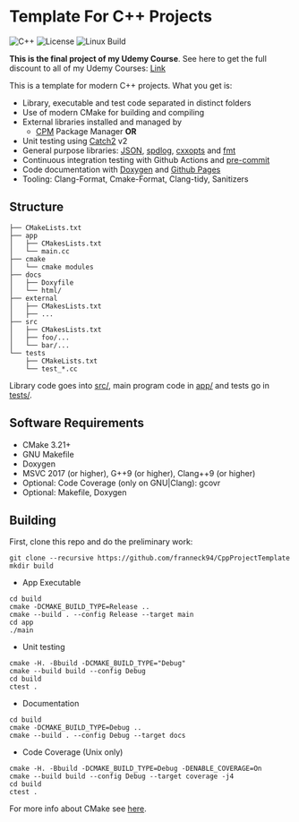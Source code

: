 # Template For C++ Projects

![C++](https://img.shields.io/badge/C%2B%2B-11%2F14%2F17%2F20%2F23-blue)
![License](https://img.shields.io/github/license/franneck94/CppProjectTemplate)
![Linux Build](https://github.com/franneck94/CppProjectTemplate/workflows/Ubuntu%20CI%20Test/badge.svg)

**This is the final project of my Udemy Course**.
See here to get the full discount to all of my Udemy Courses: [Link](https://github.com/franneck94/YoutubeVideos/blob/main/EnglishCourses.md)

This is a template for modern C++ projects.
What you get is:

- Library, executable and test code separated in distinct folders
- Use of modern CMake for building and compiling
- External libraries installed and managed by
  - [CPM](https://github.com/cpm-cmake/CPM.cmake) Package Manager **OR**
- Unit testing using [Catch2](https://github.com/catchorg/Catch2) v2
- General purpose libraries: [JSON](https://github.com/nlohmann/json), [spdlog](https://github.com/gabime/spdlog), [cxxopts](https://github.com/jarro2783/cxxopts) and [fmt](https://github.com/fmtlib/fmt)
- Continuous integration testing with Github Actions and [pre-commit](https://pre-commit.com/)
- Code documentation with [Doxygen](https://doxygen.nl/) and [Github Pages](https://franneck94.github.io/CppProjectTemplate/)
- Tooling: Clang-Format, Cmake-Format, Clang-tidy, Sanitizers

## Structure

``` text
├── CMakeLists.txt
├── app
│   ├── CMakesLists.txt
│   └── main.cc
├── cmake
│   └── cmake modules
├── docs
│   ├── Doxyfile
│   └── html/
├── external
│   ├── CMakesLists.txt
│   ├── ...
├── src
│   ├── CMakesLists.txt
│   ├── foo/...
│   └── bar/...
└── tests
    ├── CMakeLists.txt
    └── test_*.cc
```

Library code goes into [src/](src/), main program code in [app/](app) and tests go in [tests/](tests/).

## Software Requirements

- CMake 3.21+
- GNU Makefile
- Doxygen
- MSVC 2017 (or higher), G++9 (or higher), Clang++9 (or higher)
- Optional: Code Coverage (only on GNU|Clang): gcovr
- Optional: Makefile, Doxygen

## Building

First, clone this repo and do the preliminary work:

```shell
git clone --recursive https://github.com/franneck94/CppProjectTemplate
mkdir build
```

- App Executable

```shell
cd build
cmake -DCMAKE_BUILD_TYPE=Release ..
cmake --build . --config Release --target main
cd app
./main
```

- Unit testing

```shell
cmake -H. -Bbuild -DCMAKE_BUILD_TYPE="Debug"
cmake --build build --config Debug
cd build
ctest .
```

- Documentation

```shell
cd build
cmake -DCMAKE_BUILD_TYPE=Debug ..
cmake --build . --config Debug --target docs
```

- Code Coverage (Unix only)

```shell
cmake -H. -Bbuild -DCMAKE_BUILD_TYPE=Debug -DENABLE_COVERAGE=On
cmake --build build --config Debug --target coverage -j4
cd build
ctest .
```

For more info about CMake see [here](./README_cmake.md).

